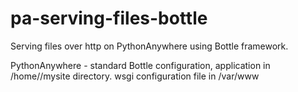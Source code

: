 # pa-serving-files-bottle
Serving files over http on PythonAnywhere using Bottle framework. 

PythonAnywhere - standard Bottle configuration, application in /home/<name>/mysite directory. 
wsgi configuration file in /var/www

